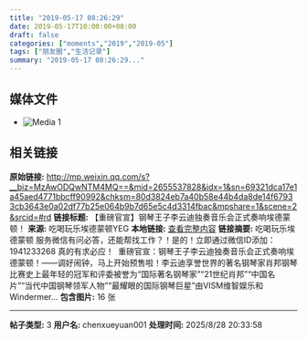 ```yaml
---
title: "2019-05-17 08:26:29"
date: 2019-05-17T10:00:00+08:00
draft: false
categories: ["moments","2019","2019-05"]
tags: ["朋友圈","生活记录"]
summary: "2019-05-17 08:26:29..."
---
```


## 媒体文件

- ![Media 1](/Moments/photos/2019-05-17/201905170826290.jpg)

## 相关链接

**原始链接:** http://mp.weixin.qq.com/s?__biz=MzAwODQwNTM4MQ==&mid=2655537828&idx=1&sn=69321dca17e1a45aed4771bbcff90992&chksm=80d3824eb7a40b58e44b4da8de14f67933cb3643e0a02df77b25e064b9b7d65e5c4d3314fbac&mpshare=1&scene=2&srcid=#rd
**链接标题:** 【重磅官宣】钢琴王子李云迪独奏音乐会正式奏响埃德蒙顿！
**来源:** 吃喝玩乐埃德蒙顿YEG
**本地链接:** [查看完整内容](/link_content/2019/05/2019-05-17/link_content/)
**链接摘要:** 吃喝玩乐埃德蒙顿 服务微信有问必答，还能帮找工作？！是的！立即通过微信ID添加：1941233268 真的有求必应！  重磅官宣：钢琴王子李云迪独奏音乐会正式奏响埃德蒙顿！——调好闹钟，马上开始预售啦！李云迪享誉世界的著名钢琴家肖邦钢琴比赛史上最年轻的冠军和评委被誉为“国际著名钢琴家”“21世纪肖邦”“中国名片”“当代中国钢琴领军人物”“最耀眼的国际钢琴巨星”由VISM维智娱乐和Windermer...
**包含图片:** 16 张

---

**帖子类型:** 3
**用户名:** chenxueyuan001
**处理时间:** 2025/8/28 20:33:58